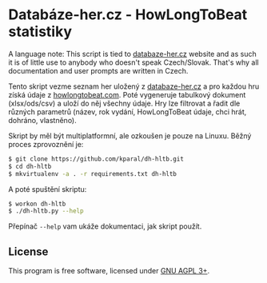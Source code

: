 # Databáze-her.cz - HowLongToBeat statistiky

A language note: This script is tied to [databaze-her.cz] website and as such it is of little use to anybody who doesn't speak Czech/Slovak. That's why all documentation and user prompts are written in Czech.

Tento skript vezme seznam her uložený z [databaze-her.cz] a pro každou hru získá údaje z [howlongtobeat.com]. Poté vygeneruje tabulkový dokument (xlsx/ods/csv) a uloží do něj všechny údaje. Hry lze filtrovat a řadit dle různých parametrů (název, rok vydání, HowLongToBeat údaje, chci hrát, dohráno, vlastněno).

Skript by měl být multiplatformní, ale ozkoušen je pouze na Linuxu. Běžný proces zprovoznění je:
```bash
$ git clone https://github.com/kparal/dh-hltb.git
$ cd dh-hltb
$ mkvirtualenv -a . -r requirements.txt dh-hltb
```

A poté spuštění skriptu:
```bash
$ workon dh-hltb
$ ./dh-hltb.py --help
```
Přepínač `--help` vam ukáže dokumentaci, jak skript použít.

## License

This program is free software, licensed under [GNU AGPL 3+].

[databaze-her.cz]: https://www.databaze-her.cz
[howlongtobeat.com]: https://howlongtobeat.com
[GNU AGPL 3+]: http://www.gnu.org/licenses/agpl-3.0.html
